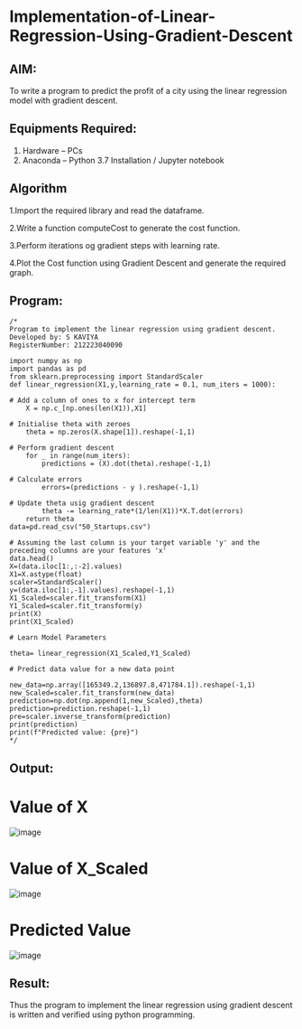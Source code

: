 # Implementation-of-Linear-Regression-Using-Gradient-Descent

## AIM:
To write a program to predict the profit of a city using the linear regression model with gradient descent.

## Equipments Required:
1. Hardware – PCs
2. Anaconda – Python 3.7 Installation / Jupyter notebook

## Algorithm

1.Import the required library and read the dataframe.

2.Write a function computeCost to generate the cost function.

3.Perform iterations og gradient steps with learning rate.

4.Plot the Cost function using Gradient Descent and generate the required graph.

## Program:
```
/*
Program to implement the linear regression using gradient descent.
Developed by: S KAVIYA 
RegisterNumber: 212223040090

import numpy as np
import pandas as pd
from sklearn.preprocessing import StandardScaler
def linear_regression(X1,y,learning_rate = 0.1, num_iters = 1000):

# Add a column of ones to x for intercept term
    X = np.c_[np.ones(len(X1)),X1]

# Initialise theta with zeroes
    theta = np.zeros(X.shape[1]).reshape(-1,1)

# Perform gradient descent
    for _ in range(num_iters):
        predictions = (X).dot(theta).reshape(-1,1)

# Calculate errors
        errors=(predictions - y ).reshape(-1,1)

# Update theta usig gradient descent
        theta -= learning_rate*(1/len(X1))*X.T.dot(errors)
    return theta
data=pd.read_csv("50_Startups.csv")

# Assuming the last column is your target variable 'y' and the preceding columns are your features 'x'
data.head()
X=(data.iloc[1:,:-2].values)
X1=X.astype(float)
scaler=StandardScaler()
y=(data.iloc[1:,-1].values).reshape(-1,1)
X1_Scaled=scaler.fit_transform(X1)
Y1_Scaled=scaler.fit_transform(y)
print(X)
print(X1_Scaled)

# Learn Model Parameters

theta= linear_regression(X1_Scaled,Y1_Scaled)

# Predict data value for a new data point

new_data=np.array([165349.2,136897.8,471784.1]).reshape(-1,1)
new_Scaled=scaler.fit_transform(new_data)
prediction=np.dot(np.append(1,new_Scaled),theta)
prediction=prediction.reshape(-1,1)
pre=scaler.inverse_transform(prediction)
print(prediction)
print(f"Predicted value: {pre}") 
*/
```

## Output:

# Value of X

![image](https://github.com/user-attachments/assets/03f80612-28f4-4610-85d3-7faac60dd2d5)

# Value of X_Scaled

![image](https://github.com/user-attachments/assets/c5bd6d23-593b-4419-9254-6b5b57997e50)
 
 # Predicted Value

![image](https://github.com/user-attachments/assets/5978dd28-615a-4ca2-b337-a7082ca74bc9)


## Result:
Thus the program to implement the linear regression using gradient descent is written and verified using python programming.
